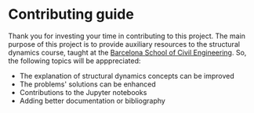 # Contributing guide

Thank you for investing your time in contributing to this project.
The main purpose of this project is to provide auxiliary resources to the structural dynamics course, taught at the [Barcelona School of Civil Engineering](https://camins.upc.edu/en).
So, the following topics will be apppreciated:
- The explanation of structural dynamics concepts can be improved
- The problems' solutions can be enhanced
- Contributions to the Jupyter notebooks
- Adding better documentation or bibliography
